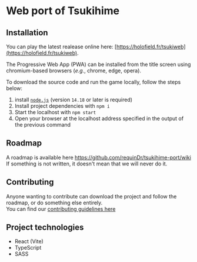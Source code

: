 # Web port of Tsukihime

## Installation
You can play the latest realease online here: [https://holofield.fr/tsukiweb](https://holofield.fr/tsukiweb).

The Progressive Web App (PWA) can be installed from the title screen using chromium-based browsers (_e.g._, chrome, edge, opera).

To download the source code and run the game locally, follow the steps below:
1) install [`node.js`](https://nodejs.org/en/download) (version `14.18` or later is required)
2) Install project dependencies with `npm i`
3) Start the localhost with `npm start`
4) Open your browser at the localhost address specified in the output of the previous command

## Roadmap
A roadmap is available here https://github.com/requinDr/tsukihime-port/wiki  
If something is not written, it doesn't mean that we will never do it.  

## Contributing
Anyone wanting to contribute can download the project and follow the roadmap, or do something else entirely.  
You can find our [contributing guidelines here](https://github.com/requinDr/tsukihime-port/blob/8fe8fd2b2b43d6f5cb3aa8ad3260254a33978fc1/CONTRIBUTING.md)

## Project technologies
- React (Vite)
- TypeScript
- SASS
